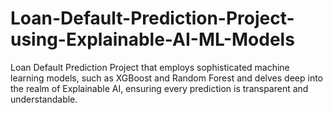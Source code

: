 # Loan-Default-Prediction-Project-using-Explainable-AI-ML-Models
Loan Default Prediction Project that employs sophisticated machine learning models, such as XGBoost and Random Forest and delves deep into the realm of Explainable AI, ensuring every prediction is transparent and understandable.
